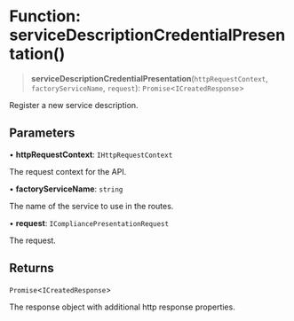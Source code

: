 # Function: serviceDescriptionCredentialPresentation()

> **serviceDescriptionCredentialPresentation**(`httpRequestContext`, `factoryServiceName`, `request`): `Promise`\<`ICreatedResponse`\>

Register a new service description.

## Parameters

• **httpRequestContext**: `IHttpRequestContext`

The request context for the API.

• **factoryServiceName**: `string`

The name of the service to use in the routes.

• **request**: `ICompliancePresentationRequest`

The request.

## Returns

`Promise`\<`ICreatedResponse`\>

The response object with additional http response properties.
